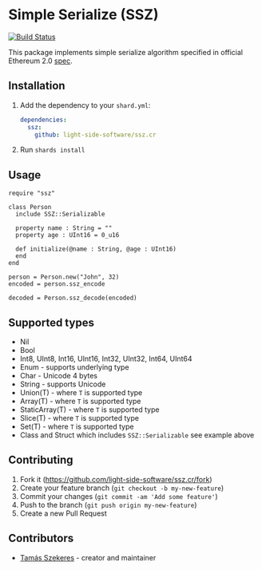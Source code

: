 # Simple Serialize (SSZ)

[![Build Status](https://travis-ci.org/light-side-software/ssz.cr.svg?branch=master)](https://travis-ci.org/light-side-software/ssz.cr.svg?branch=master)

This package implements simple serialize algorithm specified in official Ethereum 2.0 [spec](https://github.com/ethereum/eth2.0-specs/blob/master/specs/simple-serialize.md).

## Installation

1. Add the dependency to your `shard.yml`:

   ```yaml
   dependencies:
     ssz:
       github: light-side-software/ssz.cr
   ```

2. Run `shards install`

## Usage

```crystal
require "ssz"

class Person
  include SSZ::Serializable

  property name : String = ""
  property age : UInt16 = 0_u16

  def initialize(@name : String, @age : UInt16)
  end
end

person = Person.new("John", 32)
encoded = person.ssz_encode

decoded = Person.ssz_decode(encoded)
```

## Supported types

- Nil
- Bool
- Int8, UInt8, Int16, UInt16, Int32, UInt32, Int64, UInt64
- Enum - supports underlying type
- Char - Unicode 4 bytes
- String - supports Unicode
- Union(T) - where `T` is supported type
- Array(T) - where `T` is supported type
- StaticArray(T) - where `T` is supported type
- Slice(T) - where `T` is supported type
- Set(T) - where `T` is supported type
- Class and Struct which includes `SSZ::Serializable` see example above

## Contributing

1. Fork it (<https://github.com/light-side-software/ssz.cr/fork>)
2. Create your feature branch (`git checkout -b my-new-feature`)
3. Commit your changes (`git commit -am 'Add some feature'`)
4. Push to the branch (`git push origin my-new-feature`)
5. Create a new Pull Request

## Contributors

- [Tamás Szekeres](https://github.com/TamasSzekeres) - creator and maintainer
